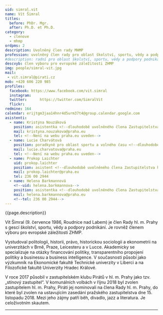 ```yaml
---
uid: simral.vit
name: Vít Šimral
titles:
  before: PhDr. Mgr.
  after: Ph.D. et Ph.D.
category:
  - clenove
  - mhmp 
ordpms: 2
description: Uvolněný člen rady MHMP
profession: uvolněný člen rady pro oblast školství, sportu, vědy a podpory podnikání ma MHMP
#description: radní pro oblast školství, sportu, vědy a podpory podnikání
descvyb: člen výboru pro evropské záležitosti ZHMP
img: people/simral-vit.jpg
mail:
 - vit.simral@pirati.cz
mob: +420 606 220 985 
profiles:
  facebook: https://www.facebook.com/vit.simral
  instagram: 
  twitter: 		https://twitter.com/SimralVit
  flickr:  
redmine: 164
calendar: erijtgm3jaa14hnr4d5urm37t4@group.calendar.google.com
asistenti:
  - name: Kristýna Nouzáková
    position: asistentka <!--dlouhodobě uvolněného člena Zastupitelstva hl. m. Prahy Víta Šimrala-->
    mail: kristyna.nouzakova@praha.eu
    tel: <!--Není na webu praha.eu uveden-->
  - name: Lucie Charvátová
    position: poradkyně pro oblast sportu a volného času <!--dlouhodobě uvolněného člena Zastupitelstva hl. m. Prahy Víta Šimrala-->
    mail: lucie.charvatova@praha.eu
    tel: <!--Není na webu praha.eu uveden-->
  - name: Prokop Laichter
    uid: prokop.laichter
    position: asistent <!--dlouhodobě uvolněného člena Zastupitelstva hl. m. Prahy Víta Šimrala-->
    mail: prokop.laichter@praha.eu
    tel: 236 00 2944
  - name: Helena Barkmannová
    <!--uid: helena.barkmannova-->
    position: asistentka <!--dlouhodobě uvolněného člena Zastupitelstva hl. m. Prahy Víta Šimrala-->
    mail: helena.barkmannova@praha.eu
    <!--tel: 236 00 2944-->
---
```


{{page.description}}

Vít Šimral (9. července 1986, Roudnice nad Labem) je člen Rady hl. m. Prahy s gescí školství, sportu, vědy a podpory podnikání. Je rovněž členem výboru pro evropské záležitosti ZHMP.

Vystudoval politologii, historii, právo, historickou sociologii a ekonometrii na univerzitách v Brně, Praze, Leicesteru a v Lucce. Akademicky se specializuje na otázky financování politiky, transparentního propojení politiky a businessu a business intelligence. V současnosti působí jako výzkumník na Ekonomické fakultě Technické univerzity v Liberci a na Filozofické fakultě Univerzity Hradec Králové.

V roce 2017 působil v zastupitelském klubu Pirátů v hl. m. Prahy jako tzv. „stínový zastupitel“. V komunálních volbách v říjnu 2018 byl zvolen zastupitelem hl. m. Prahy, Piráti jej nominovali na člena Rady hl. m. Prahy, do které byl zvolen na ustavujícím zasedání pražského zastupitelstva dne 15. listopadu 2018.
Mezi jeho zájmy patří běh, divadlo, jazz a literatura. Je celoživotním skautem.

---